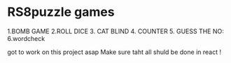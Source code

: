 # RS8puzzle games 
1.BOMB GAME
2.ROLL DICE 
3. CAT BLIND
4. COUNTER
5. GUESS THE NO:
6.wordcheck

got to work on this project asap
Make sure taht all shuld be done in react !
